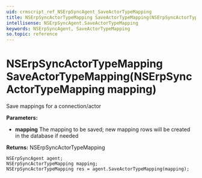 ```yaml
---
uid: crmscript_ref_NSErpSyncAgent_SaveActorTypeMapping
title: NSErpSyncActorTypeMapping SaveActorTypeMapping(NSErpSyncActorTypeMapping mapping)
intellisense: NSErpSyncAgent.SaveActorTypeMapping
keywords: NSErpSyncAgent, SaveActorTypeMapping
so.topic: reference
---
```


# NSErpSyncActorTypeMapping SaveActorTypeMapping(NSErpSyncActorTypeMapping mapping)

Save mappings for a connection/actor

**Parameters:**
 - **mapping** The mapping to be saved; new mapping rows will be created in the database if needed

**Returns:** NSErpSyncActorTypeMapping

```crmscript
NSErpSyncAgent agent;
NSErpSyncActorTypeMapping mapping;
NSErpSyncActorTypeMapping res = agent.SaveActorTypeMapping(mapping);
```

